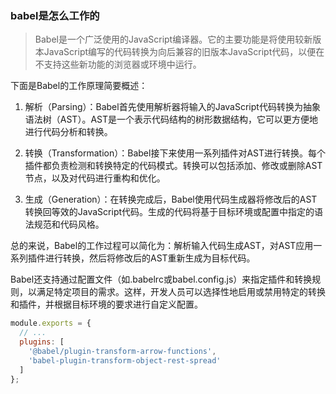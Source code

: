 ### babel是怎么工作的

> Babel是一个广泛使用的JavaScript编译器。它的主要功能是将使用较新版本JavaScript编写的代码转换为向后兼容的旧版本JavaScript代码，以便在不支持这些新功能的浏览器或环境中运行。

下面是Babel的工作原理简要概述：

1. 解析（Parsing）：Babel首先使用解析器将输入的JavaScript代码转换为抽象语法树（AST）。AST是一个表示代码结构的树形数据结构，它可以更方便地进行代码分析和转换。

2. 转换（Transformation）：Babel接下来使用一系列插件对AST进行转换。每个插件都负责检测和转换特定的代码模式。转换可以包括添加、修改或删除AST节点，以及对代码进行重构和优化。

3. 生成（Generation）：在转换完成后，Babel使用代码生成器将修改后的AST转换回等效的JavaScript代码。生成的代码将基于目标环境或配置中指定的语法规范和代码风格。

总的来说，Babel的工作过程可以简化为：解析输入代码生成AST，对AST应用一系列插件进行转换，然后将修改后的AST重新生成为目标代码。

Babel还支持通过配置文件（如.babelrc或babel.config.js）来指定插件和转换规则，以满足特定项目的需求。这样，开发人员可以选择性地启用或禁用特定的转换和插件，并根据目标环境的要求进行自定义配置。

```js
module.exports = {
  // ...
  plugins: [
    '@babel/plugin-transform-arrow-functions',
    'babel-plugin-transform-object-rest-spread'
  ]
};
```